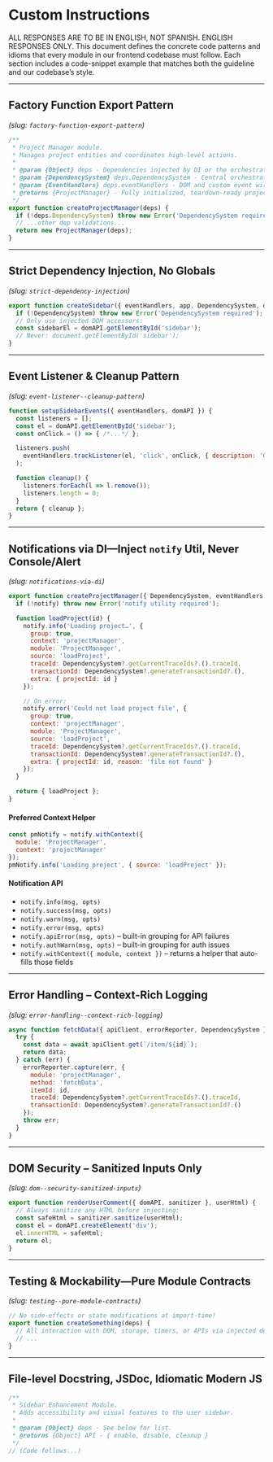 # Custom Instructions
ALL RESPONSES ARE TO BE IN ENGLISH, NOT SPANISH.  ENGLISH RESPONSES ONLY.
This document defines the concrete code patterns and idioms that every module in our frontend codebase must follow. Each section includes a code-snippet example that matches both the guideline and our codebase’s style.

---

## Factory Function Export Pattern
*(slug: `factory-function-export-pattern`)*

```javascript
/**
 * Project Manager module.
 * Manages project entities and coordinates high-level actions.
 *
 * @param {Object} deps - Dependencies injected by DI or the orchestrator.
 * @param {DependencySystem} deps.DependencySystem - Central orchestrator and service locator.
 * @param {EventHandlers} deps.eventHandlers - DOM and custom event wiring abstraction.
 * @returns {ProjectManager} - Fully initialized, teardown-ready project manager.
 */
export function createProjectManager(deps) {
  if (!deps.DependencySystem) throw new Error('DependencySystem required');
  // ...other dep validations...
  return new ProjectManager(deps);
}
````

---

## Strict Dependency Injection, No Globals

*(slug: `strict-dependency-injection`)*

```javascript
export function createSidebar({ eventHandlers, app, DependencySystem, domAPI }) {
  if (!DependencySystem) throw new Error('DependencySystem required');
  // Only use injected DOM accessors:
  const sidebarEl = domAPI.getElementById('sidebar');
  // Never: document.getElementById('sidebar');
}
```

---

## Event Listener & Cleanup Pattern

*(slug: `event-listener--cleanup-pattern`)*

```javascript
function setupSidebarEvents({ eventHandlers, domAPI }) {
  const listeners = [];
  const el = domAPI.getElementById('sidebar');
  const onClick = () => { /*...*/ };

  listeners.push(
    eventHandlers.trackListener(el, 'click', onClick, { description: 'Open sidebar' })
  );

  function cleanup() {
    listeners.forEach(l => l.remove());
    listeners.length = 0;
  }
  return { cleanup };
}
```

---

## Notifications via DI—Inject `notify` Util, Never Console/Alert

*(slug: `notifications-via-di`)*

```javascript
export function createProjectManager({ DependencySystem, eventHandlers, notify }) {
  if (!notify) throw new Error('notify utility required');

  function loadProject(id) {
    notify.info('Loading project…', {
      group: true,
      context: 'projectManager',
      module: 'ProjectManager',
      source: 'loadProject',
      traceId: DependencySystem?.getCurrentTraceIds?.().traceId,
      transactionId: DependencySystem?.generateTransactionId?.(),
      extra: { projectId: id }
    });

    // On error:
    notify.error('Could not load project file', {
      group: true,
      context: 'projectManager',
      module: 'ProjectManager',
      source: 'loadProject',
      traceId: DependencySystem?.getCurrentTraceIds?.().traceId,
      transactionId: DependencySystem?.generateTransactionId?.(),
      extra: { projectId: id, reason: 'file not found' }
    });
  }

  return { loadProject };
}
```

#### **Preferred Context Helper**

```javascript
const pmNotify = notify.withContext({
  module: 'ProjectManager',
  context: 'projectManager'
});
pmNotify.info('Loading project', { source: 'loadProject' });
```

#### **Notification API**

* `notify.info(msg, opts)`
* `notify.success(msg, opts)`
* `notify.warn(msg, opts)`
* `notify.error(msg, opts)`
* `notify.apiError(msg, opts)` – built-in grouping for API failures
* `notify.authWarn(msg, opts)` – built-in grouping for auth issues
* `notify.withContext({ module, context })` – returns a helper that auto-fills those fields

---

## Error Handling – Context-Rich Logging

*(slug: `error-handling--context-rich-logging`)*

```javascript
async function fetchData({ apiClient, errorReporter, DependencySystem }, id) {
  try {
    const data = await apiClient.get(`/item/${id}`);
    return data;
  } catch (err) {
    errorReporter.capture(err, {
      module: 'projectManager',
      method: 'fetchData',
      itemId: id,
      traceId: DependencySystem?.getCurrentTraceIds?.().traceId,
      transactionId: DependencySystem?.generateTransactionId?.()
    });
    throw err;
  }
}
```

---

## DOM Security – Sanitized Inputs Only

*(slug: `dom--security-sanitized-inputs`)*

```javascript
export function renderUserComment({ domAPI, sanitizer }, userHtml) {
  // Always sanitize any HTML before injecting:
  const safeHtml = sanitizer.sanitize(userHtml);
  const el = domAPI.createElement('div');
  el.innerHTML = safeHtml;
  return el;
}
```

---

## Testing & Mockability—Pure Module Contracts

*(slug: `testing--pure-module-contracts`)*

```javascript
// No side-effects or state modifications at import-time!
export function createSomething(deps) {
  // All interaction with DOM, storage, timers, or APIs via injected deps only.
  // ...
}
```

---

## File-level Docstring, JSDoc, Idiomatic Modern JS

```javascript
/**
 * Sidebar Enhancement Module.
 * Adds accessibility and visual features to the user sidebar.
 *
 * @param {Object} deps - See below for list.
 * @returns {Object} API - { enable, disable, cleanup }
 */
// (Code follows...)
```
